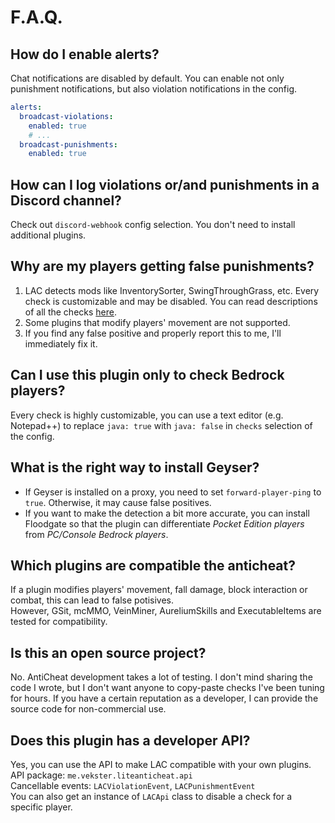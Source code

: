# F.A.Q.

## How do I enable alerts?
Chat notifications are disabled by default. You can enable not only punishment notifications, but also violation notifications in the config.
```yml
alerts:
  broadcast-violations:
    enabled: true
    # ...
  broadcast-punishments:
    enabled: true
```

## How can I log violations or/and punishments in a Discord channel?
Check out `discord-webhook` config selection. You don't need to install additional plugins.

## Why are my players getting false punishments?
1. LAC detects mods like InventorySorter, SwingThroughGrass, etc. Every check is customizable and may be disabled. You can read descriptions of all the checks [here](CHECKS.md).
2. Some plugins that modify players' movement are not supported.
3. If you find any false positive and properly report this to me, I'll immediately fix it.

## Can I use this plugin only to check Bedrock players?
Every check is highly customizable, you can use a text editor (e.g. Notepad++) to replace `java: true` with `java: false` in `checks` selection of the config.

## What is the right way to install Geyser?
* If Geyser is installed on a proxy, you need to set `forward-player-ping` to `true`. Otherwise, it may cause false positives.
* If you want to make the detection a bit more accurate, you can install Floodgate so that the plugin can differentiate *Pocket Edition players* from *PC/Console Bedrock players*.

## Which plugins are compatible the anticheat?
If a plugin modifies players' movement, fall damage, block interaction or combat, this can lead to false potisives.<br>
However, GSit, mcMMO, VeinMiner, AureliumSkills and ExecutableItems are tested for compatibility.

## Is this an open source project?
No. AntiCheat development takes a lot of testing. I don't mind sharing the code I wrote, but I don't want anyone to copy-paste checks I've been tuning for hours. If you have a certain reputation as a developer, I can provide the source code for non-commercial use.

## Does this plugin has a developer API?
Yes, you can use the API to make LAC compatible with your own plugins.<br>
API package: `me.vekster.liteanticheat.api`<br>
Cancellable events: `LACViolationEvent`, `LACPunishmentEvent`<br>
You can also get an instance of `LACApi` class to disable a check for a specific player.
